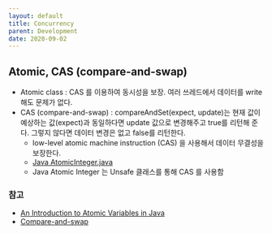 ```yaml
---
layout: default
title: Concurrency
parent: Development
date: 2020-09-02
---
```


## Atomic, CAS (compare-and-swap)

- Atomic class : CAS 를 이용하여 동시성을 보장. 여러 쓰레드에서 데이터를 write해도 문제가 없다.  
- CAS (compare-and-swap) : compareAndSet(expect, update)는 현재 값이 예상하는 값(expect)과 동일하다면 update 값으로 변경해주고 true를 리턴해 준다. 그렇지 않다면 데이터 변경은 없고 false를 리턴한다.
  - low-level atomic machine instruction (CAS) 을 사용해서 데이터 무결성을 보장한다.
  - [Java AtomicInteger.java](https://github.com/openjdk-mirror/jdk7u-jdk/blob/master/src/share/classes/java/util/concurrent/atomic/AtomicInteger.java)
  - Java Atomic Integer 는 Unsafe 클래스를 통해 CAS 를 사용함

### 참고

- [An Introduction to Atomic Variables in Java](https://www.baeldung.com/java-atomic-variables)
- [Compare-and-swap](https://en.wikipedia.org/wiki/Compare-and-swap)
